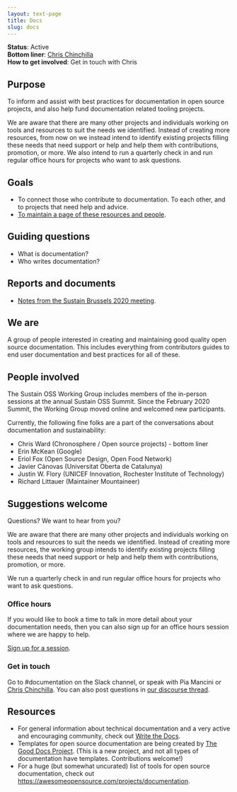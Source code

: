 ```yaml
---
layout: text-page
title: Docs
slug: docs
---
```


**Status**: Active<br>
**Bottom liner**: [Chris Chinchilla](https://chrischinchilla.com/)<br>
**How to get involved**: Get in touch with Chris

## Purpose

To inform and assist with best practices for documentation in open source projects, and also help fund documentation related tooling projects.

We are aware that there are many other projects and individuals working on tools and resources to suit the needs we identified. Instead of creating more resources, from now on we instead intend to identify existing projects filling these needs that need support or help and help them with contributions, promotion, or more. We also intend to run a quarterly check in and run regular office hours for projects who want to ask questions.

## Goals

-   To connect those who contribute to documentation. To each other, and to projects that need help and advice.
-   [To maintain a page of these resources and people](#resources).

## Guiding questions

-   What is documentation?
-   Who writes documentation?

## Reports and documents

-   [Notes from the Sustain Brussels 2020 meeting](https://docs.google.com/document/d/1FHxUlm1I5e4htKLaUlNx9jG0ld3TQz849LKChF81d7M/edit).

## We are

A group of people interested in creating and maintaining good quality open source documentation. This includes everything from contributors guides to end user documentation and best practices for all of these.

## People involved

The Sustain OSS Working Group includes members of the in-person sessions at the annual Sustain OSS Summit. Since the February 2020 Summit, the Working Group moved online and welcomed new participants.

Currently, the following fine folks are a part of the conversations about documentation and sustainability:

-   Chris Ward (Chronosphere / Open source projects) - bottom liner
-   Erin McKean (Google)
-   Eriol Fox (Open Source Design, Open Food Network)
-   Javier Cánovas (Universitat Oberta de Catalunya)
-   Justin W. Flory (UNICEF Innovation, Rochester Institute of Technology)
-   Richard Littauer (Maintainer Mountaineer)

## Suggestions welcome

Questions? We want to hear from you?

We are aware that there are many other projects and individuals working on tools and resources to suit the needs we identified. Instead of creating more resources, the working group intends to identify existing projects filling these needs that need support or help and help them with contributions, promotion, or more.

We run a quarterly check in and run regular office hours for projects who want to ask questions.

### Office hours

If you would like to book a time to talk in more detail about your documentation needs, then you can also sign up for an office hours session where we are happy to help.

[Sign up for a session](https://doodle.com/mm/chrisward976/docs-surgery).

### Get in touch

Go to #documentation on the Slack channel, or speak with Pia Mancini or [Chris Chinchilla](https://chrischinchilla.com/). You can also post questions in [our discourse thread](https://discourse.sustainoss.org/t/the-good-docs-wg/302).

## Resources

-   For general information about technical documentation and a very active and encouraging community, check out [Write the Docs](https://www.writethedocs.org/).
-   Templates for open source documentation are being created by [The Good Docs Project](https://thegooddocsproject.dev/). (This is a new project, and not all types of documentation have templates. Contributions welcome!)
-   For a huge (but somewhat uncurated) list of tools for open source documentation, check out <https://awesomeopensource.com/projects/documentation>.
